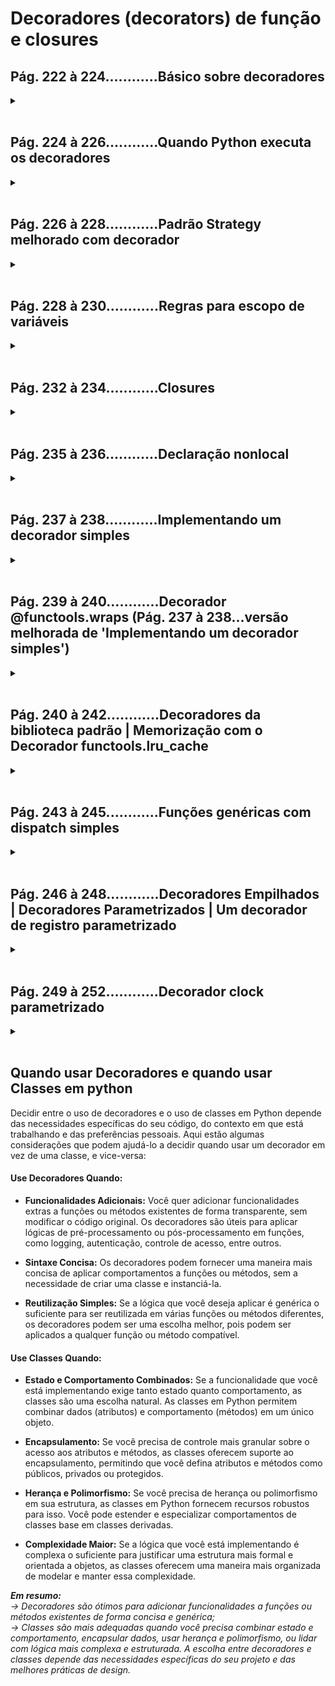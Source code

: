# Decoradores (decorators) de função e closures

## **Pág. 222 à 224............Básico sobre decoradores**
<details>
<summary></summary>

Um decorador é basicamente uma função (função decoradora) que recebe outra função como parâmetro (chamada de função decorada) que, por sua vez, poderá ser modificada por uma terceira função (uma subfunção da decoradora). Decoradores de função em python permitem "marcar" funções modificando o seu comportamento.

### ***Exemplo simples da sintaxe:***
```python
def decorador(funcao_decorada):
    def subfuncao():
        # Código para modificar a função decorada, se necessário
        # ...

        resultado = funcao_decorada()  # Chamada da função decorada

        # Código após a chamada da função decorada, se necessário
        # ...

        return resultado

    return subfuncao

@decorador
def funcao_decorada():
    # Código da função decorada
    # ...

```

</details>
</br>


## **Pág. 224 à 226............Quando Python executa os decoradores**
<details>
<summary></summary>

Em Python, decoradores de função são funções que envolvem outras funções para estender ou modificar seu comportamento. Eles são frequentemente usados para adicionar funcionalidades a funções existentes de uma maneira elegante e reutilizável. A execução de um decorador de função ocorre quando o módulo que contém a função decorada é importado.

***Vamos entender o processo passo a passo:***

 - **1° - Importação do Módulo:** Quando você importa um módulo em Python, todas as declarações de nível superior (código fora de funções) são executadas.
Se houver uma função decorada no módulo, a função decoradora será executada imediatamente quando o módulo for importado.

 - **2° - Execução do Decorador:** O decorador em si é uma função que aceita outra função como argumento. A função a ser decorada é passada como argumento para o decorador, e a execução do decorador modifica ou estende o comportamento da função.

 - **3° - Definição da Função Decorada:** A função original é redefinida para apontar para a versão decorada.

 - **4° - Chamada da Função Decorada:** Quando a função decorada é chamada explicitamente em algum lugar do código, ela executa o código modificado ou estendido fornecido pelo decorador.

#### ***Exemplo - 1 → (da execução de decoradores):***
 ```python
# Decorador de exemplo
def meu_decorador(funcao):
    def funcao_decorada(*args, **kwargs):
        print("Executando antes da função.")
        resultado = funcao(*args, **kwargs)
        print("Executando depois da função.")
        return resultado
    return funcao_decorada

# Função decorada
@meu_decorador
def minha_funcao():
    print("Executando a função.")

# Importando o módulo (executa o decorador)
# "Executando antes da função." é impresso neste momento
# Nenhuma função é chamada explicitamente ainda
import modulo

# Chamando a função decorada
# Agora, "Executando antes da função." é impresso, em seguida,
# "Executando a função." e, por fim, "Executando depois da função."
minha_funcao()

```

***Enfatizando:***
 - Os decoradores de função são executados assim que o módulo é importado —tempo de importação (import time)—, porém as funções decoradas executam somente quando são explicitamente chamadas —tempo de execução (runtime)—.
 - Um decorador de verdade normalmente é definido em um módulo e aplicado em funções em outros módulos.
 - A maioria dos decoradores define uma função interna e a devolve.

#### ***Exemplo - 2 → (da execução de decoradores):***

```python
registry = []  # registy armazenará referências a funções decoradas com @register.

def register(func):  # register recebe uma função como argumento.
    print('→ no tempo de importação (import time):\nfunção decorada:%s\n' % func)  # exibe a função que está sendo decorada, para demonstração.
    registry.append(func)  # inclui func e registry.
    return func  # devolve func: precisamos devolver uma funçõa; nesse caso, devolvemos a mesma função recebida como argumento.

@register # f1 é uma função decorada com @register.
def f1():
    print('running f1()')

print('→ no tempo de execução (runtime):\nfrequências à funções decoradas com @register: registry%s'%registry)
f1()

'''output:
→ no tempo de importação (import time):
função decorada:<function f1 at 0x00000179087A3BE0>

→ no tempo de execução (runtime):
frequências à funções decoradas com @register: registry[<function f1 at 0x00000179087A3BE0>]
running f1()
'''

```

#### ***Exemplo - 3 → (da execução de decoradores):***

```python
registry = []  # registy armazenará referências a funções decoradas com @register.

def register(func):  # register recebe uma função como argumento.
    print('→ no tempo de importação (import time):\nfunção decorada:%s\n' % func)  # exibe a função que está sendo decorada, para demonstração.
    registry.append(func)  # inclui func e registry.
    return func  # devolve func: precisamos devolver uma funçõa; nesse caso, devolvemos a mesma função recebida como argumento.

@register  # f1 é uma função decorada com @register.
def f1():
    print('running f1()')

@register # f2 é uma função decorada com @register.
def f2():
    print('running f2()')

def f3():  # f3 não é uma fução decorada.
    print('running f3()')

def main():  # main exibe registry e então chama f1(), f2() e f3().
    print('→ no tempo de execução (runtime):\nfrequências à funções decoradas com @register: registry%s'%registry)
    f1()
    f2()
    f3()

if __name__=='__main__':
    main()  # main() é chamado somente se registration.py executar como script.

'''output:
→ no tempo de importação (import time):
função decorada:<function f1 at 0x000001A9665B3BE0>

→ no tempo de importação (import time):
função decorada:<function f2 at 0x000001A9665B3C70>

→ no tempo de execução (runtime):
frequências à funções decoradas com @register: registry[<function f1 at 0x000001A9665B3BE0>, <function f2 at 0x000001A9665B3C70>]
running f1()
running f2()
running f3()
'''

```

</details>
</br>


## **Pág. 226 à 228............Padrão Strategy melhorado com decorador**
<details>
<summary></summary>

### TRECHO I *(Contextualização)*
**Código para todo o contexto apresentado:**</br>
*(em pag208_contexto.py ou README.md do Cap 6)*

```python
from collections import namedtuple

# Define uma namedtuple chamada 'Customer' com campos 'name' e 'fidelity'
Customer = namedtuple('Customer', 'name fidelity')

# Define a classe LineItem para representar itens individuais no carrinho
class LineItem:
    def __init__(self, product, quantity, price):
        self.product = product
        self.quantity = quantity
        self.price = price

    def total(self):
        return self.price * self.quantity

# Define a classe Order, que representa um pedido
class Order:  # the Context
    def __init__(self, customer, cart, promotion=None):
        self.customer = customer
        self.cart = list(cart)
        self.promotion = promotion

    def total(self):
        # Calcula o total do pedido somando os totais dos itens no carrinho
        if not hasattr(self, '__total'):
            self.__total = sum(item.total() for item in self.cart)
        return self.__total

    def due(self):
        # Calcula o valor devido aplicando desconto, se houver promoção
        if self.promotion is None:
            discount = 0
        else:
            discount = self.promotion(self)
        return self.total() - discount

    def __repr__(self):
        # Representação de string para a classe Order
        fmt = '<Order total: {:.2f} due: {:.2f}>'
        return fmt.format(self.total(), self.due())

```

</br>

### TRECHO II *("Tese")*
**O código (cap 6) da abordagem do [Padrão de Projeto Baseado em Função] para ser comparado com o código muito mais eficiente com uso de decorador do TRECHO III, abaixo↓:**</br>
*(em pag210_function_strategy.py + pag216_abordages.py ou README.md do Cap 6)*

```python
def fidelity_promo(order):  # cada estratégia é uma função
    """5% discount for customers with 1000 or more fidelity points"""
    return order.total() * .05 if order.customer.fidelity >= 1000 else 0


def bulk_item_promo(order):
    """10% discount for each LineItem with 20 or more units"""
    discount = 0
    for item in order.cart:
        if item.quantity >= 20:
            discount += item.total() * .1
    return discount


def large_order_promo(order):
    """7% discount for orders with 10 or more distinct items"""
    distinct_items = {item.product for item in order.cart}
    if len(distinct_items) >= 10:
        return order.total() * .07
    return 0


# Possibilidades de usos para as funções definidas:
# Possibilidade 1___________________________
promos1 = [fidelity_promo, bulk_item_promo, large_order_promo] # "promos1" é definida como uma lista que contém três funções

def best_promo1(order): # define uma função chamada "best_promo1" que recebe um pedido como argumento
    '''usa a função "max" para encontrar o maior desconto que pode ser aplicado 
    ao pedido. Ele usa um loop "for" para percorrer todas as funções em 
    "promos1" e aplicá-las ao pedido. O desconto resultante é retornado.'''
    return max(promo(order) for promo in promos1)


# Possibilidade 2___________________________
'''a variável "promos2" é definida como uma lista de funções. Ele usa a função 
"globals" para obter todas as variáveis globais do programa e, em seguida, 
filtra as que terminam com "_promo" e não são "best_promo". Cada variável 
global que corresponde a esse critério é adicionada à lista "promos2".'''
promos2 = [globals()[name] for name in globals()
            if name.endswith('_promo')
            and name != 'best_promo'] 

def best_promo2(order): # recebe um pedido como argumento.
    '''usa a função "max" para encontrar o maior desconto que pode ser aplicado 
    ao pedido. Ele usa um loop "for" para percorrer todas as funções em 
    "promos2" e aplicá-las ao pedido. O desconto resultante é retornado.'''
    return max(promo(order) for promo in promos2)


# Possibilidade 3___________________________
'''a variável "promos3" é definida como uma lista de funções. Ele usa a função 
"inspect.getmembers" para obter todos os membros da classe ou módulo "promotions" 
que são funções. Cada função encontrada é adicionada à lista "promos3".'''
promos3 = [func for name, func in inspect.getmembers(pag210_function_strategy, inspect.isfunction)]

def best_promo3(order): # recebe um pedido como argumento.
    '''usa a função "max" para encontrar o maior desconto que pode ser aplicado ao 
    pedido. Ele usa um loop "for" para percorrer todas as funções em "promos3" e 
    aplicá-las ao pedido. O desconto resultante é retornado.'''
    return max(promo(order) for promo in promos3)

```

</br>

### TRECHO III *("Antítese e Síntese")*
**Código com o uso de decorador (substitui o código do cap 6 da abordagem do [Padrão de Projeto Baseado em Função] acima↑ de forma eficiente):**</br>
Obs: Ainda estamos utilizando o Padrão de Projeto Baseado em Função, porém com uma abordagem mais eficiente através do uso de decorador.</br>
*(Pág. 226 à 228............Padrão Strategy melhorado com decorador)*

```python
promos = []  # A lista promos para armazenar as estratégias de promoção disponíveis

# Função de decorador para adicionar funções de promoção à lista promos
def promotion(promo_func):  # O decorador promotion devolve promo_func inalterada após adicioná-la à lista promos.
    print('→ no tempo de importação (import time):\nfunção decorada: %s\n' % promo_func)
    promos.append(promo_func)
    return promo_func

# Decoradores aplicados a funções de promoção específicas
@promotion  # Qualquer função decorada com @promotion será adicionada a promos.
def fidelity(order):
    """5% discount for customers with 1000 or more fidelity points"""
    return order.total() * .05 if order.customer.fidelity >= 1000 else 0

@promotion
def bulk_item(order):
    """10% discount for each LineItem with 20 or more units"""
    discount = 0
    for item in order.cart:
        if item.quantity >= 20:
            discount += item.total() * .1
    return discount

@promotion
def large_order(order):
    """7% discount for orders with 10 or more distinct items"""
    distinct_items = {item.product for item in order.cart}
    if len(distinct_items) >= 10:
        return order.total() * .07
    return 0

# Função para selecionar a melhor promoção disponível
def best_promo(order):  # Nenhuma alteração é necessária em best_promos, pois ela baseia-se na lista promos.
    """Select best discount available"""
    return max(promo(order) for promo in promos)



# Instâncias de Customer representando clientes
joe = Customer('John Doe', 0)
ann = Customer('Ann Smith', 1100)

# Itens no carrinho representados por instâncias de LineItem
cart = [LineItem('banana', 4, .5), LineItem('apple', 10, 1.5), LineItem('watermelon', 5, 5.0)]

# Exemplos de pedidos com diferentes estratégias de promoção
Order(joe, cart, fidelity)
#output: Order total: 42.00 due: 42.00

Order(ann, cart, fidelity)
#output: Order total: 42.00 due: 39.90

banana_cart = [LineItem('banana', 30, .5), LineItem('apple', 10, 1.5)]

Order(joe, banana_cart, bulk_item)
#output: Order total: 30.00 due: 28.50

long_order = [LineItem(str(item_code), 1, 1.0) for item_code in range(10)]

Order(joe, long_order, large_order)
#output: Order total: 10.00 due: 9.30

Order(joe, cart, large_order)
#output: Order total: 42.00 due: 42.00


# Exemplos de pedidos usando a melhor estratégia de promoção
Order(joe, long_order, best_promo)
#output: Order total: 10.00 due: 9.30

Order(joe, banana_cart, best_promo)
#output: Order total: 30.00 due: 28.50

Order(ann, cart, best_promo)
#output: Order total: 42.00 due: 39.90



'''output:
→ no tempo de importação (import time):
função decorada: <function fidelity at 0x000002382C1F8280>

→ no tempo de importação (import time):
função decorada: <function bulk_item at 0x000002382C1F8310>

→ no tempo de importação (import time):
função decorada: <function large_order at 0x000002382C1F83A0>
'''

```

</details>
</br>


## **Pág. 228 à 230............Regras para escopo de variáveis**
<details>
<summary></summary>

**Caso b não tenha sido definido:**</br>
*→Gera erro por falta da definição*</br>
**Eventos nas variáveis a e b:**
 - Carrega 'a' como LOCAL (LOAD_FAST)
 - Carrega 'b' como GLOBAL (LOAD_GLOBAL)

```python
def f1(a):
    print(a)
    print(b)


from dis import dis
dis(f1)
# output:
  2           0 LOAD_GLOBAL              0 (print)              # Carrega a função global 'print'
              2 LOAD_FAST                0 (a)                  # Carrega 'a' como LOCAL (LOAD_FAST)
              4 CALL_FUNCTION            1                      # Chama a função 'print' com 1 argumento
              6 POP_TOP                                         # Remove o topo da pilha

  3           8 LOAD_GLOBAL              0 (print)              # Carrega a função global 'print'
             10 LOAD_GLOBAL              1 (b)                  # Carrega 'b' como GLOBAL (LOAD_GLOBAL)
             12 CALL_FUNCTION            1                      # Chama a função 'print' com 1 argumento
             14 POP_TOP                                         # Remove o topo da pilha
             16 LOAD_CONST               0 (None)               # Carrega a constante None
             18 RETURN_VALUE                                    # Retorna o valor


f1(3)
'''output:
3
Traceback (most recent call last):
  File "<stdin>", line 1, in <module>
  File "<stdin>", line 3, in f1
NameError: name 'b' is not defined
'''

```

</br>

**Caso b tenha sido definido após a função:**</br>
*→Executa normalmente*</br>
**Eventos nas variáveis a e b:**
 - Carrega 'a' como LOCAL (LOAD_FAST)
 - Carrega 'b' como GLOBAL (LOAD_GLOBAL)

```python
def f1(a):
    print(a)
    print(b)


from dis import dis
dis(f1)
# output:
  2           0 LOAD_GLOBAL              0 (print)                          # Carrega a função global 'print'
              3 LOAD_FAST                0 (a)                              # Carrega 'a' como LOCAL (LOAD_FAST)
              6 CALL_FUNCTION            1 (1 positional, 0 keyword pair)   # Chama a função 'print' com 1 argumento
              9 POP_TOP                                                     # Remove o topo da pilha

  3          10 LOAD_GLOBAL              0 (print)                          # Carrega a função global 'print'
             13 LOAD_GLOBAL              1 (b)                              # Carrega 'b' como GLOBAL (LOAD_GLOBAL)
             16 CALL_FUNCTION            1 (1 positional, 0 keyword pair)   # Chama a função 'print' com 1 argumento
             19 POP_TOP                                                     # Remove o topo da pilha
             20 LOAD_CONST               0 (None)                           # Carrega a constante None
             23 RETURN_VALUE                                                # Retorna o valor


b = 6
f1(3)
'''output:
3
6
'''

```

</br>

**Caso algum valor seja atribuido a b na função sem definir b como global:**</br>
*→ ocorre um erro pois quando o interpretador python compila o corpo da função, ele decide que b é uma variável local, pois foi feita uma atribuição a b na função.*</br>
**Eventos nas variáveis a e b:**
 - Carrega 'a' como LOCAL (LOAD_FAST)
 - Carrega 'b' como LOCAL (LOAD_FAST)
 - Armazena o valor constante 9 na variável local 'b' (STORE_FAST)

```python
b = 6
def f2(a):
    #global b
    print(a)
    print(b)
    b = 9


from dis import dis
dis(f2)
# output:
  2           0 LOAD_GLOBAL              0 (print)                          # Carrega a função global 'print'
              3 LOAD_FAST                0 (a)                              # Carrega 'a' como LOCAL (LOAD_FAST)
              6 CALL_FUNCTION            1 (1 positional, 0 keyword pair)   # Chama a função 'print' com 1 argumento
              9 POP_TOP                                                     # Remove o topo da pilha

  3          10 LOAD_GLOBAL              0 (print)                          # Carrega a função global 'print'
             13 LOAD_FAST                1 (b)                              # Carrega 'b' como LOCAL (LOAD_FAST)
             16 CALL_FUNCTION            1 (1 positional, 0 keyword pair)   # Chama a função 'print' com 1 argumento
             19 POP_TOP                                                     # Remove o topo da pilha

  4          20 LOAD_CONST               1 (9)                              # Carrega a constante 9
             23 STORE_FAST               1 (b)                              # Armazena o valor constante 9 na variável local 'b' (STORE_FAST)
             26 LOAD_CONST               0 (None)                           # Carrega a constante None
             29 RETURN_VALUE                                                # Retorna o valor


f2(3)
'''output:
3
Traceback (most recent call last):
  File "<stdin>", line 1, in <module>
  File "<stdin>", line 3, in f2
UnboundLocalError: local variable 'b' referenced before assignment
'''

```

</br>

**Caso algum valor seja atribuido a b na função definindo b como global:**</br>
*→ não ocorre o mesmo erro de quando o interpretador python, ao compilar o corpo da função, decidir que b é uma variável local, e executa normalmente.*</br>
**Eventos nas variáveis a e b:**
 - Carrega 'a' como LOCAL (LOAD_FAST)
 - Carrega 'b' como GLOBAL (LOAD_GLOBAL)
 - Armazena o valor constante 9 na variável global 'b' (STORE_GLOBAL)
 
```python
b = 6
def f2(a):
    global b
    print(a)
    print(b)
    b = 9


from dis import dis
dis(f3)
# output:
  3           0 LOAD_GLOBAL              0 (print)                          # Carrega a função global 'print'
              3 LOAD_FAST                0 (a)                              # Carrega 'a' como LOCAL (LOAD_FAST)
              6 CALL_FUNCTION            1 (1 positional, 0 keyword pair)   # Chama a função 'print' com 1 argumento
              9 POP_TOP                                                     # Remove o topo da pilha

  4          10 LOAD_GLOBAL              0 (print)                          # Carrega a função global 'print'
             13 LOAD_GLOBAL              1 (b)                              # Carrega 'b' como GLOBAL (LOAD_GLOBAL)
             16 CALL_FUNCTION            1 (1 positional, 0 keyword pair)   # Chama a função 'print' com 1 argumento
             19 POP_TOP                                                     # Remove o topo da pilha

  5          20 LOAD_CONST               1 (9)                              # Carrega a constante 9
             23 STORE_GLOBAL             1 (b)                              # Armazena o valor constante 9 na variável global 'b' (STORE_GLOBAL)
             26 LOAD_CONST               0 (None)                           # Carrega a constante None
             29 RETURN_VALUE                                                # Retorna o valor


f2(3)
'''output:
3
6
'''

```

</br>

**editar e descrever↓:**</br>
*descrevendo*

**Caso algum valor seja atribuido a b na função definindo b como nonlocal (escopo externo ao escopo atual):**</br>
*→ não ocorre o mesmo erro de quando o interpretador python, ao compilar o corpo da função, decidir que b é uma variável local, e executa normalmente.*</br>
**Eventos nas variáveis a e b:**
 - Carrega 'a' como LOCAL (LOAD_FAST)
 - Carrega 'b' do escopo envolvente (nonlocal) (LOAD_DEREF)
 - Armazena o valor constante 7 na variável envolvente 'b' (STORE_DEREF)
 
```python
def f4(b):
    def f5(a):
        nonlocal b # b pertence a um escopo externo ao escopo atual, mas não é global (explicação de nonlocal abaixo↓↓↓ )
        print(a)
        print(b)
        b = 7
    return f5


from dis import dis
dis(f5)
# output:
  4           0 LOAD_GLOBAL              0 (print)                          # Carrega a função global 'print'
              2 LOAD_FAST                0 (a)                              # Carrega 'a' como LOCAL (LOAD_FAST)
              4 CALL_FUNCTION            1                                  # Chama a função 'print' com 1 argumento
              6 POP_TOP                                                     # Remove o topo da pilha

  5           8 LOAD_GLOBAL              0 (print)                          # Carrega a função global 'print'
             10 LOAD_DEREF               0 (b)                              # Carrega 'b' do escopo envolvente (nonlocal) (LOAD_DEREF)
             12 CALL_FUNCTION            1                                  # Chama a função 'print' com 1 argumento
             14 POP_TOP                                                     # Remove o topo da pilha

  6          16 LOAD_CONST               1 (7)                              # Carrega a constante 7
             18 STORE_DEREF              0 (b)                              # Armazena o valor constante 7 na variável envolvente 'b' (STORE_DEREF)
             20 LOAD_CONST               0 (None)                           # Carrega a constante None
             22 RETURN_VALUE                                                # Retorna o valor


f5 = f4(8)
f5(2)
'''output:
2
8
'''

```

</details>
</br>


## **Pág. 232 à 234............Closures**
<details>
<summary></summary>

### Closures
Uma closure em Python ocorre quando uma função definida dentro de outra função (função interna) faz referência a variáveis da função externa (função externa). Essas variáveis são "capturadas" pela função interna, permitindo que ela as acesse mesmo após a conclusão da execução da função externa. Isso cria um escopo estendido para a função interna, tornando-a uma closure.</br></br>

Além disso, as closures podem acessar variáveis globais definidas fora de seu escopo, mas não podem modificar essas variáveis diretamente, a menos que sejam declaradas como globais explicitamente. Isso é útil para manter um estado persistente entre chamadas de função sem a necessidade de variáveis globais.</br></br>

Em síntese, as closures em Python oferecem uma maneira poderosa de criar funções com escopo estendido, permitindo o acesso a variáveis externas e mantendo um estado persistente. Essa capacidade é especialmente útil em situações onde funções aninhadas são necessárias para encapsular comportamentos específicos.</br></br>

Resumindo, uma closure é uma função que preserva as associações com as variáveis livres existentes quando a função é definida, 
de modo que elas possam ser usadas posteriormente quando a função for chamada e o escopo de definição não estiver mais disponível.</br></br>

→ Note que a única situação em que uma função pode precisar lidar com variáveis 
  externas que não sejam globais é quando ela está aninhada em outra função</br></br>

#### **Exemplo:**

```python

# Um exemplo de classe (não de função Closure) ____________________________________________

class Averager():

    def __init__(self):
        self.series = []

    def __call__(self, new_value):
        self.series.append(new_value)
        total = sum(self.series)
        return total/len(self.series)

# a classe Avarager cria instâncias que são invocáveis → _ _call_ _

avg = Averager()
avg(10)
# output: 10.0 → sem média

avg(11)
# output: 10.5 → média entre 10 e 11

avg(12)
# output: 11.0 → média entre 10 e 12



# Um exemplo de função Closure ___________________________________________________________

def make_averager():
    series = []

    def averager(new_value):
        series.append(new_value)
        total = sum(series)
        return total/len(series)

    return averager

# a função make_averager devolve um objeto função averager → return


'''
'series' é uma variável livre (free variable) → termo técnico: indica que uma variável não tem uma associação no escopo local

A inspeção do objeto averager devolvido mostra como python mantém os nomes das variáveis
locais e livres no atributo _ _code_ _, que representa o corpo compilado da função
'''

avg2 = make_averager() # Criando uma instância da função make_averager


# Acessando variáveis locais da função interna (averager)
local_variables = avg2.__code__.co_varnames
print(local_variables)  # ('new_value', 'total')

# Acessando variáveis livres (free variables)
free_variables = avg2.__code__.co_freevars
print(free_variables)  # ('series',)

# Acessando o conteúdo das células (closure)
closure_contents = avg2.__closure__[0].cell_contents
print(closure_contents)  # []


avg2(10)
# output: 10.0 → sem média

avg2(11)
# output: 10.5 → média entre 10 e 11

avg2(12)
# output: 11.0 → média entre 10 e 12

# Acessando novamente o conteúdo das células após a modificação da closure
closure_contents_after_append = avg2.__closure__[0].cell_contents
print(closure_contents_after_append)  # [10, 11, 12]


'''
Se executar avg2.__closure__, obterá um objeto que representa as células de closure associadas à função avg2. 
O retorno é algo semelhante a (<cell at 0x107a44f78: list object at 0x107a91a48>,). 
Isso significa que há uma célula na closure, e essa célula está referenciando um objeto do tipo lista.

Para entender mais sobre o conteúdo específico dessa célula, podemos acessar o conteúdo da célula usando 
avg2.__closure__[0].cell_contents. Nesse caso, o conteúdo da célula seria o objeto da lista que a função 
está "lembrando". Se você adicionou valores à lista através da função avg2, o conteúdo da célula refletirá 
essas alterações.
'''

```

</details>
</br>



## **Pág. 235 à 236............Declaração nonlocal**
<details>
<summary></summary>

A declaração ***nonlocal*** foi introduzida no python 3, ela permite sinalizar 
uma varável como *livre*, mesmo que ela receba um novo valor na função.

```python
# Sem declaração nonlocal______________________________________

'''
Ao tentar refazer a associação em count = count + 1 no corpo da função, foi criado implicitamente a variável local count.
Nesse caso count deixou de ser uma variável livre, sendo assim, não salva na closure, causando o erro de referenciamento.
'''

def make_averager():
    count = 0
    total = 0

    def averager(new_value):
        count += 1
        total += new_value
        return total/count

    return averager

avg = make_averager()
avg(10)
'''output:
Traceback (most recent call last):
  File "main.py", line 13, in <module>
    avg(10)
  File "main.py", line 6, in averager
    count += 1
UnboundLocalError: local variable 'count' referenced before assignment
'''


# Com declaração nonlocal______________________________________

def make_averager():
    count = 0
    total = 0

    def averager(new_value):
        nonlocal count, total
        count += 1
        total += new_value
        return total/count

    return averager

avg = make_averager()
avg(10)
#output: 10.0

```

</details>
</br>


## **Pág. 237 à 238............Implementando um decorador simples**
<details>
<summary></summary>

### **→ O comportamenteo típico de um decorador:**
*Substituir a função decorada por uma nova função que aceite os mesmos argumentos e devolva*</br>
*o que a função decorada deveria devolver, além de fazer outros processamentos também.*</br>

</br>

No exemplo, a ***função factorial*** retorna o seu resultado definido com incrementações feitas pelo **decorador clock**,</br>
ou seja, por ser ***decorada*** pelo **decorador clock**, ***factorial*** é utilizada para o retorno da **subfunção do decorador**,</br>
o qual adiciona informações do tempo de execução da ***função decorada factorial*** juntamente com o retorno de *factorial*.</br>

```python
import time

def clock(func):
    def clocked(*args): # aceita qualquer quantidade de argumentos posicionais
        t0 = time.time() # Obtém o tempo atual em segundos (ex: 26/01/22 às 18:08)
        result = func(*args) # Chama a função original e armazena o resultado
        elapsed = time.time() - t0 # Calcula o tempo decorrido subtraindo o inicial t0 do final
        name = func.__name__ # Obtém o nome da função original
        arg_str = ', '.join(repr(arg) for arg in args) # Cria uma string representando os argumentos
        print('[%0.8fs] %s(%s) -> %r' % (elapsed, name, arg_str, result)) # Imprime uma mensagem formatada com informações sobre a execução da função
        return result # Retorna o resultado da execução da função original
    return clocked # Retorna a função interna decorada


@clock # Define uma função decorada 'snooze' que pausa a execução por um número de segundos
def snooze(seconds):
    time.sleep(seconds)


@clock # Define uma função decorada 'factorial' que calcula o fatorial de um número
def factorial(n):
    return 1 if n < 2 else n * factorial(n-1)

if __name__ == '__main__': # Bloco executado quando o script é executado diretamente
    print('_' * 40, 'Calling snooze(.123)') # Imprime uma linha de asteriscos indicando a chamada da função 'snooze'
    snooze(.123) # Chama a função 'snooze' com o argumento 0.123 (tempo em segundos)
    print('_' * 40, 'Calling factorial(6)') # Imprime uma linha de asteriscos indicando a chamada da função 'factorial'
    print('6! =', factorial(6)) # Chama a função 'factorial' com o argumento 6 e imprime o resultado
    print('referência armazenada em factorial:', factorial.__name__) # factorial armazenará uma referência à função clocked


'''output:
________________________________________ Calling snooze(.123)
[0.12324572s] snooze(0.123) -> None
________________________________________ Calling factorial(6)
[0.00000143s] factorial(1) -> 1
[0.00002337s] factorial(2) -> 2
[0.00003552s] factorial(3) -> 6
[0.00004721s] factorial(4) -> 24
[0.00005960s] factorial(5) -> 120
[0.00007534s] factorial(6) -> 720
6! = 720
referência armazenada em factorial: clocked
'''

```

</details>
</br>


## **Pág. 239 à 240............Decorador @functools.wraps (Pág. 237 à 238...versão melhorada de 'Implementando um decorador simples')**
<details>
<summary></summary>

O decorador @functools.wraps é usado para preservar os metadados da função original quando você está criando um decorador. Ele é uma ferramenta útil para garantir que a função decorada mantenha as informações relevantes da função original, como o nome da função, a documentação, as anotações e assim por diante.</br>

Ao criar um decorador, você define uma função interna (decorador) que envolve a função original. No entanto, ao fazer isso, você pode acabar substituindo metadados importantes da função original pela função interna, o que pode causar confusão ao usar ferramentas que dependem dessas informações (por exemplo, ferramentas de geração de documentação).</br>

O @functools.wraps(func) resolve esse problema, atualizando a função interna com os metadados da função original. Isso significa que, quando você usa @functools.wraps, a função interna terá o mesmo nome, docstring, anotações e outros metadados da função original.</br>

Portanto, o uso de @functools.wraps é uma prática recomendada ao criar decoradores para garantir que as informações importantes da função original sejam mantidas na função decorada.</br>
 
</br>

#### **Exemplo Simples:**

```python
import functools

# Define um decorador chamado my_decorator
def my_decorator(func):
    # Usa functools.wraps para preservar os metadados da função original
    @functools.wraps(func)
    # Define uma função interna chamada wrapper que envolve a função original
    def wrapper(*args, **kwargs):
        print("Decorator executing")  # Imprime uma mensagem indicando que o decorador está sendo executado
        # Chama a função original e retorna o resultado
        return func(*args, **kwargs)
    
    # Retorna a função interna wrapper decorada
    return wrapper

# Usa o decorador my_decorator para decorar a função example_function
@my_decorator
def example_function():
    """This is an example function."""
    print("Function executing")  # Imprime uma mensagem indicando que a função está sendo executada


# Se não usarmos @functools.wraps, a docstring e o nome podem ser afetados
print(example_function.__name__)  # Output: wrapper
print(example_function.__doc__)   # Output: None

# Usando @functools.wraps, preservamos os metadados da função original
print(example_function.__name__)  # Output: example_function
print(example_function.__doc__)   # Output: This is an example function.

```

</br>

#### **Versão melhorada de 'Pág. 237 à 238...Implementando um decorador simples' com o uso do decorador @functools.wraps(func):**

```python
import time  # Importa o módulo de tempo
import functools  # Importa o módulo functools para ajudar na criação do decorador

def clock(func):
    @functools.wraps(func)  # Usa o decorador wraps para preservar metadados da função original
    def clocked(*args, **kwargs):  # Define uma função interna que aceita qualquer quantidade de argumentos posicionais
        t0 = time.time()  # Obtém o tempo inicial em segundos
        result = func(*args, **kwargs)  # Chama a função original e armazena o resultado
        elapsed = time.time() - t0  # Calcula o tempo decorrido subtraindo o tempo inicial do tempo final
        name = func.__name__  # Obtém o nome da função original
        arg_list = []
        if args:
            arg_list.append(', '.join(repr(arg) for arg in args))  # Cria uma string representando os argumentos posicionais
        if kwargs:
            pairs = ['%s=%r' % (k, w) for k, w in sorted(kwargs.items())]
            arg_list.append(', '.join(pairs))  # Cria uma string representando os argumentos nomeados
        arg_str = ', '.join(arg_list)
        print('[%0.8fs] %s(%s) -> %r' % (elapsed, name, arg_str, result))  # Imprime uma mensagem formatada com informações sobre a execução da função
        return result  # Retorna o resultado da execução da função original
    return clocked  # Retorna a função interna decorada
    
@clock # Define uma função decorada 'snooze' que pausa a execução por um número de segundos
def snooze(seconds):
    time.sleep(seconds)


@clock # Define uma função decorada 'factorial' que calcula o fatorial de um número
def factorial(n):
    return 1 if n < 2 else n * factorial(n-1)

if __name__ == '__main__': # Bloco executado quando o script é executado diretamente
    # → as linhas comentadas abaixo trazem o mesmo resultado do código 'Pág. 237 à 238...Implementando um decorador simples',
    # o objetivo aqui é frizar que usando @functools.wraps, preservamos os metadados da função original, observe factorial.__name__:
    
    '''
    print('_' * 40, 'Calling snooze(.123)') # Imprime uma linha de asteriscos indicando a chamada da função 'snooze'
    snooze(.123) # Chama a função 'snooze' com o argumento 0.123 (tempo em segundos)
    print('_' * 40, 'Calling factorial(6)') # Imprime uma linha de asteriscos indicando a chamada da função 'factorial'
    print('6! =', factorial(6)) # Chama a função 'factorial' com o argumento 6 e imprime o resultado
    '''

    print('referência armazenada em factorial:', factorial.__name__) # factorial armazenará uma referência à função clocked


#output: referência armazenada em factorial: factorial

'''
salientando que em 'Pág. 237 à 238...Implementando um decorador simples' o resultado do output é:
output: referência armazenada em factorial: clocked
ou seja, não foi preservado os metadados da função original
'''

```

</details>
</br>


## **Pág. 240 à 242............Decoradores da biblioteca padrão | Memorização com o Decorador functools.lru_cache**
<details>
<summary></summary>

A memorização (caching) é uma técnica utilizada para armazenar os resultados de chamadas de função com determinados argumentos, a fim de evitar recálculos custosos quando a mesma chamada é feita novamente com os mesmos argumentos. O módulo functools em Python fornece o decorador lru_cache (Least Recently Used Cache) que pode ser usado para implementar memorização de forma eficiente.

### Características importantes do **functools.lru_cache**:

**Funcionamento:**</br>
lru_cache armazena as chamadas mais recentes da função e seus resultados em um cache limitado por tamanho. Quando a capacidade máxima do cache é atingida, as entradas menos recentemente usadas são removidas para abrir espaço para novas entradas.
</br>

**Decoração de Funções:**</br>
O lru_cache é utilizado como um decorador e deve ser colocado acima da definição da função que você deseja memorizar.

```python
from functools import lru_cache

@lru_cache(maxsize=None)  # maxsize=None significa um cache de tamanho ilimitado
def fibonacci(n):
    if n <= 1:
        return n
    return fibonacci(n-1) + fibonacci(n-2)
```
</br>

**Parâmetro maxsize:**
O parâmetro maxsize determina o número máximo de chamadas que serão armazenadas no cache. Se maxsize for definido como None (padrão), o cache será de tamanho ilimitado.
</br>

**Eficiência:**
A lru_cache é eficiente em termos de memória e pode significativamente acelerar funções recursivas ou que envolvem cálculos intensivos, ao evitar a recálculo de resultados para as mesmas entradas.

```python
# Exemplo de uso
result = fibonacci(5)
```
</br>

**Invalidação do Cache:**
Em algumas situações, pode ser necessário invalidar manualmente o cache. Isso pode ser feito chamando o método cache_clear() na função decorada.

```python
fibonacci.cache_clear()  # Limpa o cache da função fibonacci
```

É importante observar que a lru_cache deve ser usada com cuidado, pois ela armazena resultados anteriores em memória. Em situações em que a função pode ter um conjunto muito grande de entradas únicas, pode ser necessário ajustar o maxsize ou considerar outras estratégias de cache.

### **Exemplo de uso da técnica de otimização com o decorador functools.lru_cache**
Nota importante:
 - Para calcular fibonacci(30), com functools.lru_cache, 31 chamadas serão feitas em 0,0005s (aproximadamente) em um Core i7;
 - Para calcular fibonacci(30), sem functools.lru_cache, 2.692.537 chamadas serão feitas em 17,7s (aproximadamente) em um Core i7.

```python
# contextualização_____________________________________________________________________________________________________
import time

def clock(func):
    def clocked(*args): # aceita qualquer quantidade de argumentos posicionais
        t0 = time.time() # Obtém o tempo atual em segundos (ex: 26/01/22 às 18:08)
        result = func(*args) # Chama a função original e armazena o resultado
        elapsed = time.time() - t0 # Calcula o tempo decorrido subtraindo o inicial t0 do final
        name = func.__name__ # Obtém o nome da função original
        arg_str = ', '.join(repr(arg) for arg in args) # Cria uma string representando os argumentos
        print('[%0.8fs] %s(%s) -> %r' % (elapsed, name, arg_str, result)) # Imprime uma mensagem formatada com informações sobre a execução da função
        return result # Retorna o resultado da execução da função original
    return clocked # Retorna a função interna decorada

# contextualização_____________________________________________________________________________________________________


# sem o uso de functools.lru_cache_____________________________________________________________________________________
# ♦ Exemplo dispondo de muita recursividade de forma repetitiva onde esses procedimentos poderiam ser evitados de forma 
#   otimizada salvando os resultados de chamadas prévias com a técnica de otimização com o decorador functools.lru_cache 

@clock
def fibonacci(n):
    if n < 2:
        return n
    return fibonacci(n-2) + fibonacci(n-1)

if __name__=='__main__':
    print(fibonacci(6))

'''output:
[0.00000095s] fibonacci(0) -> 0
[0.00000072s] fibonacci(1) -> 1
[0.00002265s] fibonacci(2) -> 1
[0.00000048s] fibonacci(1) -> 1
[0.00000048s] fibonacci(0) -> 0
[0.00000072s] fibonacci(1) -> 1
[0.00001144s] fibonacci(2) -> 1
[0.00002265s] fibonacci(3) -> 2
[0.00005531s] fibonacci(4) -> 3
[0.00000072s] fibonacci(1) -> 1
[0.00000048s] fibonacci(0) -> 0
[0.00000072s] fibonacci(1) -> 1
[0.00001097s] fibonacci(2) -> 1
[0.00002098s] fibonacci(3) -> 2
[0.00000048s] fibonacci(0) -> 0
[0.00000048s] fibonacci(1) -> 1
[0.00001097s] fibonacci(2) -> 1
[0.00000048s] fibonacci(1) -> 1
[0.00000048s] fibonacci(0) -> 0
[0.00000048s] fibonacci(1) -> 1
[0.00001097s] fibonacci(2) -> 1
[0.00002170s] fibonacci(3) -> 2
[0.00004268s] fibonacci(4) -> 3
[0.00007319s] fibonacci(5) -> 5
[0.00013947s] fibonacci(6) -> 8
8
'''
# •→ Desperdício evidente: fibonacci(1) é chamado oito vezes, fibonacci(2) é chamado cinco vezes, etc...
# sem o uso de functools.lru_cache_____________________________________________________________________________________


# Com o uso de functools.lru_cache_____________________________________________________________________________________
# ♦ Exemplo dispondo de pouca recursividade, evitando repetições de procedimentos, salvando os 
#   resultados de chamadas prévias com a técnica de otimização com o decorador functools.lru_cache,

import functools

@functools.lru_cache() # sem parâmetros
@clock  # DECORADORES EMPILHADOS (@lru_cache() é aplicado à função fibonacci() devolvida por @clock)
def fibonacci(n):
    if n < 2:
        return n
    return fibonacci(n-2) + fibonacci(n-1)

if __name__=='__main__':
    print(fibonacci(6))


'''output:
[0.00000024s] fibonacci(0) -> 0
[0.00000024s] fibonacci(1) -> 1
[0.00001454s] fibonacci(2) -> 1
[0.00000072s] fibonacci(3) -> 2
[0.00002146s] fibonacci(4) -> 3
[0.00000072s] fibonacci(5) -> 5
[0.00002861s] fibonacci(6) -> 8
8
'''
# •→ Alto desempenho evidente: o tempo de execução cai para a metade e a função é chamada somente uma vez para cada valor de n
# Com o uso de functools.lru_cache_____________________________________________________________________________________

```

</details>
</br>


## **Pág. 243 à 245............Funções genéricas com dispatch simples**
<details>
<summary></summary>
Não temos sobrecarga de método nem de função em Python, não podendo criar variações de funções com assinaturas diferentes.</br>
→ Uma solução para isso seria utilizar uma função de despacho (dispatch), com uma cadeia de if/elif/elif para cada ocasião.</br>
→ O decorador functools.singledispatch permite tornar funções e classes genéricas para realizar uma "sobrecarga de método".</br>
</br>

Na verdade, singledispatch não foi concebido para replicar a sobrecarga de métodos no estilo Java em Python. Em vez disso, singledispatch foi projetado para facilitar a extensão modular de funcionalidades em Python. Com singledispatch, cada módulo pode registrar uma função especializada para lidar com um tipo específico de argumento, permitindo uma abordagem modular e flexível para estender o comportamento de funções em toda a aplicação. Isso significa que diferentes partes do código podem fornecer implementações especializadas para tipos específicos, promovendo a reusabilidade do código e mantendo uma estrutura modular e organizada.
</br>

Quando você decora uma função com @singledispatch e, em seguida, registra funções especializadas para tipos específicos com 
@funcao.register(tipo), você está dizendo que, para cada tipo registrado, uma função específica deve ser usada para lidar com 
esse tipo. Isso permite que você estenda o comportamento de uma função para novos tipos sem modificar sua implementação original.
</br>

#### **Exemplo: Depurando aplicações web, gerando visualizações em HTML para diferentes tipos de objetos**
```python
from functools import singledispatch
from collections import abc
import numbers
import html

@singledispatch  # singledispatch marca a função base que trata o tipo object
def htmlize(obj):
    content = html.escape(repr(obj))
    return '<pre>{}</pre>'.format(content)

@htmlize.register(str)  # cada função especializada é decorada com @funcao_base.register(tipo)
def _(text):            #  o nome das funções especializadas é irrelevante; _ é uma boa opção para deixar isso claro
    content = html.escape(text).replace('\n', '<br>\n')
    return '<p>{0}</p>'.format(content)

@htmlize.register(numbers.Integral)  # Para cada tipo adicional que vá receber um tratamento especial, registre uma nova funçlão. 'numbers.Integral' é uma superclasse virtual de inteiro
def _(n):
    return '<pre>{0} (0x{0:x})</pre>'.format(n)

@htmlize.register(tuple)  # você pode empilhar diversos decoradores register para dar suporte a tipos diferentes com a mesma função
@htmlize.register(abc.MutableSequence)
def _(seq):
    inner = '</li>\n<li>'.join(htmlize(item) for item in seq)
    return '<ul>\n<li>' + inner + '</li>\n</ul>'


htmlize({1, 2, 3})  # por padrão a repr de um objeto com escape HTML é mostrada entre <pre></pre>
                    # output: '<pre>{1, 2, 3}</pre>'

htmlize(abs) # por padrão a repr de um objeto com escape HTML é mostrada entre <pre></pre>
             # output: '<pre>&lt;built-in function abs&gt;</pre>'

htmlize('Heimlich & Co.\n- a game')  # objetos string também têm escape HTML, mas são colocados entre <p></p> com quebras de linhas <br>
                                     # output: '<p>Heimlich &amp; Co.<br>\n- a game</p>'

htmlize(42)  # um int é mostrado em decimal e hexadecimal entre <pre></pre>
             # output: '<pre>42 (0x2a)</pre>'

print(htmlize(['alpha', 66, {3, 2, 1}]))  # cada item da lista é formado segundo o seu tipo e a sequência toda é representada como uma lista HTML
                                          '''output:
                                          <ul>
                                            <li><p>alpha</p></li>
                                            <li><pre>66 (0x42)</pre></li>
                                            <li><pre>{1, 2, 3}</pre></li>
                                          </ul>
                                          '''

```

</details>
</br>


## **Pág. 246 à 248............Decoradores Empilhados | Decoradores Parametrizados | Um decorador de registro parametrizado**
<details>
<summary></summary>

### Fábrica de Decoradores

***→ Uma fábrica de decoradores é uma função que encapsula o decorador tendo um argumento de tratamento/controlador responsável por determinar os critérios de funcionamento do decorador, como uma fábrica geradora de decoradores***

#### **Exemplo: Decorador comum com parâmetro simples (sem fábrica de decoradores)**
```python
def meu_decorador(funcao):
    def wrapper(*args, **kwargs):
        print("Tratamento normal")
        resultado = funcao(*args, **kwargs)
        return resultado
    return wrapper

@meu_decorador
def minha_funcao():
    print("Minha função sendo executada")

minha_funcao()

```

#### **Exemplo: Fábrica de decoradores contendo seu parâmetro de tratamento/controlador**
```python
def fabrica_de_decoradores(parametro_de_tratamento):
    def meu_decorador(funcao):
        def wrapper(*args, **kwargs):
            if parametro_de_tratamento:
                # Lógica específica se o parâmetro de tratamento estiver ativado
                print("Tratamento especial ativado")
            else:
                print("Tratamento normal")
            resultado = funcao(*args, **kwargs)
            return resultado
        return wrapper
    return meu_decorador

# Uso da fábrica de decoradores para criar um decorador com tratamento especial
decorador_com_tratamento = fabrica_de_decoradores(parametro_de_tratamento=True)

@decorador_com_tratamento
def minha_funcao():
    print("Minha função sendo executada")

minha_funcao()
```
</br>

Em suma, uma fábrica de decoradores com argumento de tratamento/controlador pode ser útil em várias situações, proporcionando uma maneira flexível e dinâmica de criar decoradores adaptáveis.
</br>

**Circunstâncias aplicáveis:**

  - **Personalização Dinâmica:** Você pode usar uma fábrica de decoradores para criar decoradores personalizados com base em parâmetros específicos fornecidos durante a execução do programa. Isso permite ajustar dinamicamente o comportamento dos decoradores com base em diferentes circunstâncias.

  - **Modularidade e Reutilização:** Uma fábrica de decoradores permite encapsular a lógica de criação de decoradores em uma função separada, promovendo a reutilização e a modularidade do código. Isso facilita a criação de vários decoradores com comportamentos diferentes, compartilhando a mesma lógica de criação.

  - **Configuração Flexível:** Com uma fábrica de decoradores, você pode configurar o comportamento dos decoradores de maneira flexível, fornecendo diferentes argumentos de tratamento ou controladores. Isso permite uma maior adaptabilidade e personalização do comportamento dos decoradores de acordo com os requisitos específicos.

  - **Abstração de Complexidade:** Uma fábrica de decoradores pode abstrair a complexidade da criação de decoradores, especialmente quando a lógica de criação envolve múltiplos passos ou depende de várias condições. Isso torna o código mais limpo e fácil de entender, separando a criação de decoradores da lógica de negócios.

  - **Padrões de Projeto:** Uma fábrica de decoradores com argumento de tratamento/controlador pode ser útil na implementação de padrões de projeto, como o padrão Strategy, onde diferentes estratégias podem ser encapsuladas em decoradores e selecionadas dinamicamente com base em parâmetros específicos.


#### **Exemplo 1 do livro: Decorador comum com parâmetro simples (sem fábrica de decoradores)**
```python
registry = []

def register(func):
    print('running register(%s)' % func)
    registry.append(func) 
    return func

@register
def f1():
    print('running f1()')


print('running main()')
print('registry ->', registry)
f1()

```

#### **Exemplo 2 do livro: Fábrica de decoradores contendo seu parâmetro de tratamento/controlador**
```python
registry = set()  # registry agora é um set, portanto adicionar e remover funções é mais rápido

def register(active=True):  # register aceita um argumento de tratamento/controlador nomeado opcional
    def decorate(func):  # a função interna decorate é o verdadeiro decorador, observe como ela aceita uma função como argumento
        print('→ no tempo de importação (import time):\nfunção decorada: %s\nactive=%s\n' % (func, active))
        if active:   # registra func somente se o argumento active (recuperado da closure) for True
            registry.add(func)
        else:
            registry.discard(func)  # Se not active e func in registry, remove a função

        return func  # Como decorate é um decorador, ele precisa devolver uma função
    return decorate  # register é nossa fábrica de decoradores, portanto ela devolve decorate.

@register(active=False)  # A fábria @register deve ser chamada como uma função, com os parâmetros desejados
def f1():
    print('running f1()')

@register()  # Se nenhum parâmetro for passado, register ainda deve ser chamado como uma função — @register — para devolver o verdadeiro decorador decorate
def f2():
    print('running f2()')

def f3():
    print('running f3()')

print('→ no tempo de execução (runtime):\nregistry[] =', registry)
f3()

'''output:
→ no tempo de importação (import time):
função decorada: <function f1 at 0x000001FDCFF53BE0>
active=False

→ no tempo de importação (import time):
função decorada: <function f2 at 0x000001FDCFF53C70>
active=True

→ no tempo de execução (runtime):
registry[] = {<function f2 at 0x000001FDCFF53C70>}
running f3()
'''

```

</details>
</br>


## **Pág. 249 à 252............Decorador clock parametrizado**
<details>
<summary></summary>

```python
import time

DEFAULT_FMT = '[{elapsed:0.8f}s] {name}({args}) -> {result}'

def clock(fmt=DEFAULT_FMT):  # 'clock' é a fábrica de decoradores parametrizada com seu parâmetro de tratamento/controlador
    def decorate(func):      # 'decorate' é o decorador
        def clocked(*_args): # função interna do decorador 
            t0 = time.time()
            _result = func(*_args)  # _result é o verdadeiro resultado da função decorada 'func' (recebida como argumento da subfunção 'clocked' do decorador 'decorate')
            elapsed = time.time() - t0
            name = func.__name__
            args = ', '.join(repr(arg) for arg in _args)  # 'args' armazena o argumento da função interna 'clocked', enquanto 'args' é o str usado para exibição
            result = repr(_result)  # 'result' ´-e a exibição em str de _result para exibição
            print(fmt.format(**locals()))  # usar **locals() nesse caso permite que qualquer variável local da função interna 'clocked' seja referenciada em fmt
            return _result  # 'clocked' substituirá a função decorada, portanto deve devolver o que essa função devolve
        return clocked  # o decorador 'decorate' retorna a sua função interna 'clocked'
    return decorate  # a fábrica de decoradores devolve o decorador 'decorate', o qual tratou a função decorada 'func', através de sua função interna 'clocked', segundo seus critérios através do parâmetro de tratamento/controlador


'''↑↓ a versão da fábrica 'clock' em classe:

class clock:

    def __init__(self, fmt=DEFAULT_FMT):
        self.fmt = fmt

    def __call__(self, func):
        def clocked(*_args):
            t0 = time.time()
            _result = func(*_args)
            elapsed = time.time() - t0
            name = func.__name__
            args = ', '.join(repr(arg) for arg in _args)
            result = repr(_result)
            print(self.fmt.format(**locals()))
            return _result
        return clocked

'''

if __name__ == '__main__':
    #Exemplo 1 _________________________________________________________________
    # → a fábrica de decoradores parametrizada 'clock()' é chamada sem argumentos, portanto o decorador 'decorate' usará o str de formatação default
    
    @clock()
    def snooze(seconds):
        time.sleep(seconds)


    for i in range(3):
        snooze(.123)

    #        ↓[{elapsed:0.8f}s] {name}({args}) -> {result}
    '''output: 
              [0.12445855s] snooze(0.123) -> None
              [0.12317610s] snooze(0.123) -> None
              [0.12319660s] snooze(0.123) -> None
    '''

    snooze(.1) # doctest: +ELLIPSIS
    #output:  [0.10391760s] snooze(0.1) -> None
    
    clock('{name}: {elapsed}')(time.sleep)(.2) # doctest: +ELLIPSIS
    #output:  sleep: 0.20324087142944336
    
    clock('{name}({args}) dt={elapsed:0.3f}s')(time.sleep)(.2)
    #output:  sleep(0.2) dt=0.201s


    #Exemplo 2 _________________________________________________________________
    # → a fábrica de decoradores parametrizada 'clock()' é chamada com argumento
    @clock('{name}: {elapsed}s') 
    def snooze(seconds):
        time.sleep(seconds)

    for i in range(3):
        snooze(.123)

    #        ↓{name}: {elapsed}s
    '''output: 
              snooze: 0.12327885627746582s
              snooze: 0.1231851577758789s
              snooze: 0.12329745292663574s
    '''

    snooze(.1) # doctest: +ELLIPSIS
    #output:  snooze: 0.10014104843139648s
    
    clock('{name}: {elapsed}')(time.sleep)(.2) # doctest: +ELLIPSIS
    #output:  sleep: 0.2003486156463623
    
    clock('{name}({args}) dt={elapsed:0.3f}s')(time.sleep)(.2)
    #output:  sleep(0.2) dt=0.200s
    
    #Exemplo 3 _________________________________________________________________
    # → a fábrica de decoradores parametrizada 'clock()' é chamada com argumento

    @clock('{name}({args}) dt={elapsed:0.3f}s')
    def snooze(seconds):
        time.sleep(seconds)

    for i in range(3):
        snooze(.123)
 
    #        ↓{name}: {elapsed}s
    '''output: 
              snooze(0.123) dt=0.123s
              snooze(0.123) dt=0.123s
              snooze(0.123) dt=0.123s
    '''

    snooze(.1) # doctest: +ELLIPSIS
    #output:  snooze(0.1) dt=0.100s
    
    clock('{name}: {elapsed}')(time.sleep)(.2) # doctest: +ELLIPSIS
    #output:  sleep: 0.20033049583435059
    
    clock('{name}({args}) dt={elapsed:0.3f}s')(time.sleep)(.2)
    #output:  sleep(0.2) dt=0.200s

```

</details>
</br>


## **Quando usar Decoradores e quando usar Classes em python**
Decidir entre o uso de decoradores e o uso de classes em Python depende das necessidades específicas do seu código, do contexto em que está trabalhando e das preferências pessoais. Aqui estão algumas considerações que podem ajudá-lo a decidir quando usar um decorador em vez de uma classe, e vice-versa:</br>

#### **Use Decoradores Quando:**
 - **Funcionalidades Adicionais:** Você quer adicionar funcionalidades extras a funções ou métodos existentes de forma transparente, sem modificar o código original. Os decoradores são úteis para aplicar lógicas de pré-processamento ou pós-processamento em funções, como logging, autenticação, controle de acesso, entre outros.

 - **Sintaxe Concisa:** Os decoradores podem fornecer uma maneira mais concisa de aplicar comportamentos a funções ou métodos, sem a necessidade de criar uma classe e instanciá-la.

 - **Reutilização Simples:** Se a lógica que você deseja aplicar é genérica o suficiente para ser reutilizada em várias funções ou métodos diferentes, os decoradores podem ser uma escolha melhor, pois podem ser aplicados a qualquer função ou método compatível.

#### **Use Classes Quando:**
 - **Estado e Comportamento Combinados:** Se a funcionalidade que você está implementando exige tanto estado quanto comportamento, as classes são uma escolha natural. As classes em Python permitem combinar dados (atributos) e comportamento (métodos) em um único objeto.

 - **Encapsulamento:** Se você precisa de controle mais granular sobre o acesso aos atributos e métodos, as classes oferecem suporte ao encapsulamento, permitindo que você defina atributos e métodos como públicos, privados ou protegidos.

 - **Herança e Polimorfismo:** Se você precisa de herança ou polimorfismo em sua estrutura, as classes em Python fornecem recursos robustos para isso. Você pode estender e especializar comportamentos de classes base em classes derivadas.

 - **Complexidade Maior:** Se a lógica que você está implementando é complexa o suficiente para justificar uma estrutura mais formal e orientada a objetos, as classes oferecem uma maneira mais organizada de modelar e manter essa complexidade.

***Em resumo:***</br>
*→ Decoradores são ótimos para adicionar funcionalidades a funções ou métodos existentes de forma concisa e genérica;*</br>
*→ Classes são mais adequadas quando você precisa combinar estado e comportamento, encapsular dados, usar herança e polimorfismo, ou lidar com lógica mais complexa e estruturada. A escolha entre decoradores e classes depende das necessidades específicas do seu projeto e das melhores práticas de design.*
